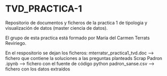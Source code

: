 # TVD_PRACTICA-1
Repositorio de documentos y ficheros de la practica 1 de tipologia y visualización de datos (master ciencia de datos).

El grupo de esta practica está formado por María del Carmen Terrats Reviriego. 

En el respositorio se dejan los ficheros:
mterratsr_practica1_tvd.doc --> fichero que contiene la soluciones a las preguntas planteads
Scrap Padron .ipynb --> fichero con el fuente de código python
padron_sanse.csv --> fichero con los datos extraídos

